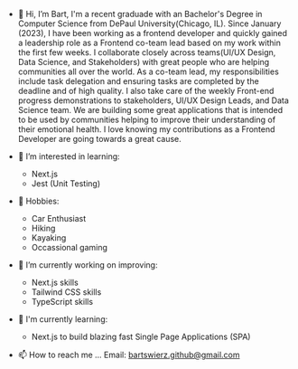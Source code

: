 - 👋 Hi, I’m Bart, I'm a recent graduade with an Bachelor's Degree in Computer Science from DePaul University(Chicago, IL). Since January (2023), I have been working as a frontend developer and quickly gained a leadership role as a Frontend co-team lead based on my work within the first few weeks. I collaborate closely across teams(UI/UX Design, Data Science, and Stakeholders) with great people who are helping communities all over the world. As a co-team lead, my responsibilities include task delegation and ensuring tasks are completed by the deadline and of high quality. I also take care of the weekly Front-end progress demonstrations to stakeholders, UI/UX Design Leads, and Data Science team. We are building some great applications that is intended to be used by communities helping to improve their understanding of their emotional health. I love knowing my contributions as a Frontend Developer are going towards a great cause. 

- 👀 I’m interested in learning: 
   - Next.js
   - Jest (Unit Testing)

- 🌱 Hobbies: 
   - Car Enthusiast 
   - Hiking
   - Kayaking
   - Occassional gaming

- 👀 I’m currently working on improving:
   - Next.js skills
   - Tailwind CSS skills
   - TypeScript skills
 
- 🌱 I'm currently learning: 
  - Next.js to build blazing fast Single Page Applications (SPA)
  
- 📫 How to reach me ...
Email: bartswierz.github@gmail.com

<!---
bartswierz/bartswierz is a ✨ special ✨ repository because its `README.md` (this file) appears on your GitHub profile.
You can click the Preview link to take a look at your changes.
--->
